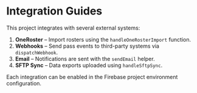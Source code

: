 # Integration Guides

This project integrates with several external systems:

1. **OneRoster** – Import rosters using the `handleOneRosterImport` function.
2. **Webhooks** – Send pass events to third-party systems via `dispatchWebhook`.
3. **Email** – Notifications are sent with the `sendEmail` helper.
4. **SFTP Sync** – Data exports uploaded using `handleSftpSync`.

Each integration can be enabled in the Firebase project environment configuration.
